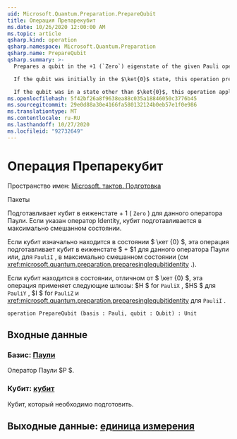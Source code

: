 ```yaml
---
uid: Microsoft.Quantum.Preparation.PrepareQubit
title: Операция Препарекубит
ms.date: 10/26/2020 12:00:00 AM
ms.topic: article
qsharp.kind: operation
qsharp.namespace: Microsoft.Quantum.Preparation
qsharp.name: PrepareQubit
qsharp.summary: >-
  Prepares a qubit in the +1 (`Zero`) eigenstate of the given Pauli operator. If the identity operator is given, then the qubit is prepared in the maximally mixed state.

  If the qubit was initially in the $\ket{0}$ state, this operation prepares the qubit in the $+1$ eigenstate of a given Pauli operator, or, for `PauliI`, in the maximally mixed state instead (see <xref:microsoft.quantum.preparation.preparesinglequbitidentity>).

  If the qubit was in a state other than $\ket{0}$, this operation applies the following gates: $H$ for `PauliX`, $HS$ for `PauliY`, $I$ for `PauliZ` and <xref:microsoft.quantum.preparation.preparesinglequbitidentity> for `PauliI`.
ms.openlocfilehash: 5f42bf26a8f9638ea88c035a18846050c3776b45
ms.sourcegitcommit: 29e0d88a30e4166fa580132124b0eb57e1f0e986
ms.translationtype: MT
ms.contentlocale: ru-RU
ms.lasthandoff: 10/27/2020
ms.locfileid: "92732649"
---
```

# <a name="preparequbit-operation"></a>Операция Препарекубит

Пространство имен: [Microsoft. тактов. Подготовка](xref:Microsoft.Quantum.Preparation)

Пакеты [](https://nuget.org/packages/)


Подготавливает кубит в еиженстате + 1 ( `Zero` ) для данного оператора Паули.
Если указан оператор Identity, кубит подготавливается в максимально смешанном состоянии.

Если кубит изначально находится в состоянии $ \кет {0} $, эта операция подготавливает кубит в еиженстате $ + $1 для данного оператора Паули или, для `PauliI` , в максимально смешанном состоянии (см <xref:microsoft.quantum.preparation.preparesinglequbitidentity> .).

Если кубит находится в состоянии, отличном от $ \кет {0} $, эта операция применяет следующие шлюзы: $H $ for `PauliX` , $HS $ для `PauliY` , $I $ for `PauliZ` и <xref:microsoft.quantum.preparation.preparesinglequbitidentity> для `PauliI` .

```qsharp
operation PrepareQubit (basis : Pauli, qubit : Qubit) : Unit
```


## <a name="input"></a>Входные данные

### <a name="basis--pauli"></a>Базис: [Паули](xref:microsoft.quantum.lang-ref.pauli)

Оператор Паули $P $.


### <a name="qubit--qubit"></a>Кубит: [кубит](xref:microsoft.quantum.lang-ref.qubit)

Кубит, который необходимо подготовить.



## <a name="output--unit"></a>Выходные данные: [единица измерения](xref:microsoft.quantum.lang-ref.unit)

